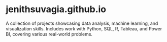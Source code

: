 # jenithsuvagia.github.io
A collection of projects showcasing data analysis, machine learning, and visualization skills. Includes work with Python, SQL, R, Tableau, and Power BI, covering various real-world problems.

